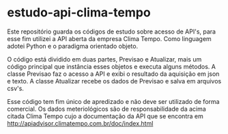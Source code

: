 # estudo-api-clima-tempo

Este repositório guarda os códigos de estudo sobre acesso de API's, para esse fim utilizei a API aberta da empresa Clima Tempo. Como linguagem adotei Python e o paradigma orientado objeto.

O código está dividido em duas partes, Previsao e Atualizar, mais um código principal que instância esses objetos e executa alguns métodos. A classe Previsao faz o acesso a API e exibi o resultado da aquisição em json e texto. A classe Atualizar recebe os dados de Previsao e salva em arquivos csv's.

Esse código tem fim único de apredizado e não deve ser utilizado de forma comercial. Os dados meteriológicos são de responsabilidade da acima citada Clima Tempo cujo a documentação da API que se encontra em http://apiadvisor.climatempo.com.br/doc/index.html
